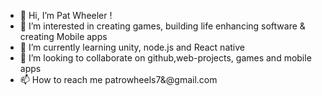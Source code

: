 - 👋 Hi, I’m Pat Wheeler !
- 👀 I’m interested in creating games, building life enhancing software & creating Mobile apps
- 🌱 I’m currently learning unity, node.js and React native
- 💞️ I’m looking to collaborate on github,web-projects, games and mobile apps
- 📫 How to reach me patrowheels7&@gmail.com

<!---
patrowheels/patrowheels is a ✨ special ✨ repository because its `README.md` (this file) appears on your GitHub profile.
You can click the Preview link to take a look at your changes.
--->
